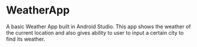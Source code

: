 # WeatherApp
A basic Weather App built in Android Studio.
This app shows the weather of the current location and also gives ability to user to input a certain city to find its weather.
